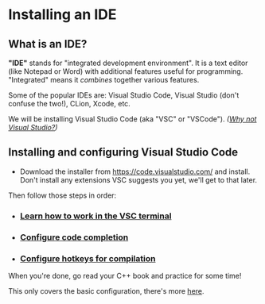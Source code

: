 # Installing an IDE

## What is an IDE?

**"IDE"** stands for "integrated development environment". It is a text editor (like Notepad or Word) with additional features useful for programming. "Integrated" means it *combines* together various features.

Some of the popular IDEs are: Visual Studio Code, Visual Studio (don't confuse the two!), CLion, Xcode, etc.

We will be installing Visual Studio Code (aka "VSC" or "VSCode"). *([Why not Visual Studio?](/tooling/articles/why_not_visual_studio.md))*

## Installing and configuring Visual Studio Code


* Download the installer from https://code.visualstudio.com/ and install.<br/>
  Don't install any extensions VSC suggests you yet, we'll get to that later.

Then follow those steps in order:

* ### [Learn how to work in the VSC terminal](/tooling/articles/working_in_vscode_terminal.md)

* ### [Configure code completion](/tooling/articles/configuring_code_completion.md)

* ### [Configure hotkeys for compilation](/tooling/articles/configuring_vsc_tasks.md)

When you're done, go read your C++ book and practice for some time!

This only covers the basic configuration, there's more [here](/README.md).
